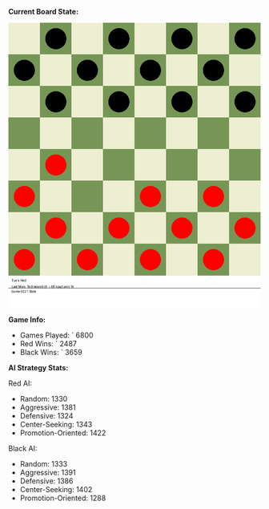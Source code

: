 
**Current Board State:**  
<!-- START_GIF -->
![Checkers Game](./checkers_game.gif)
<!-- END_GIF -->

**Game Info:**  
- Games Played: `<!-- GAMES_PLAYED --> 6800
- Red Wins: `<!-- RED_WINS --> 2487
- Black Wins: `<!-- BLACK_WINS --> 3659

<!-- AI_STATS -->
**AI Strategy Stats:**

Red AI:
- Random: 1330
- Aggressive: 1381
- Defensive: 1324
- Center-Seeking: 1343
- Promotion-Oriented: 1422

Black AI:
- Random: 1333
- Aggressive: 1391
- Defensive: 1386
- Center-Seeking: 1402
- Promotion-Oriented: 1288
